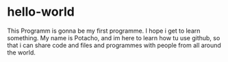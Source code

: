 # hello-world
This Programm is gonna be my first programme. I hope i get to learn something.
My name is Potacho, and im here to learn how tu use github, so that i can share code and files and programmes with people from all around the world.

